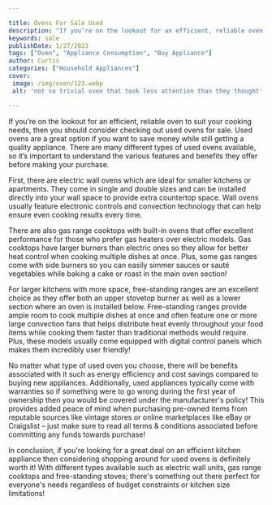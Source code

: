 ```yaml
---

title: Ovens For Sale Used
description: "If you’re on the lookout for an efficient, reliable oven to suit your cooking needs, then you should consider checking out used ov...keep reading to learn"
keywords: sale
publishDate: 1/27/2023
tags: ["Oven", "Appliance Consumption", "Buy Appliance"]
author: Curtis
categories: ["Household Appliances"]
cover: 
 image: /img/oven/123.webp
 alt: 'not so trivial oven that took less attention than they thought'

---
```


If you’re on the lookout for an efficient, reliable oven to suit your cooking needs, then you should consider checking out used ovens for sale. Used ovens are a great option if you want to save money while still getting a quality appliance. There are many different types of used ovens available, so it’s important to understand the various features and benefits they offer before making your purchase.

First, there are electric wall ovens which are ideal for smaller kitchens or apartments. They come in single and double sizes and can be installed directly into your wall space to provide extra countertop space. Wall ovens usually feature electronic controls and convection technology that can help ensure even cooking results every time. 

There are also gas range cooktops with built-in ovens that offer excellent performance for those who prefer gas heaters over electric models. Gas cooktops have larger burners than electric ones so they allow for better heat control when cooking multiple dishes at once. Plus, some gas ranges come with side burners so you can easily simmer sauces or sauté vegetables while baking a cake or roast in the main oven section! 

For larger kitchens with more space, free-standing ranges are an excellent choice as they offer both an upper stovetop burner as well as a lower section where an oven is installed below. Free-standing ranges provide ample room to cook multiple dishes at once and often feature one or more large convection fans that helps distribute heat evenly throughout your food items while cooking them faster than traditional methods would require. Plus, these models usually come equipped with digital control panels which makes them incredibly user friendly! 

No matter what type of used oven you choose, there will be benefits associated with it such as energy efficiency and cost savings compared to buying new appliances. Additionally, used appliances typically come with warranties so if something were to go wrong during the first year of ownership then you would be covered under the manufacturer's policy! This provides added peace of mind when purchasing pre-owned items from reputable sources like vintage stores or online marketplaces like eBay or Craigslist – just make sure to read all terms & conditions associated before committing any funds towards purchase! 

In conclusion, if you're looking for a great deal on an efficient kitchen appliance then considering shopping around for used ovens is definitely worth it! With different types available such as electric wall units, gas range cooktops and free-standing stoves; there's something out there perfect for everyone's needs regardless of budget constraints or kitchen size limitations!
